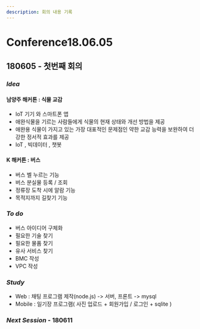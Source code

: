 ```yaml
---
description: 회의 내용 기록
---
```


# Conference18.06.05

## 180605 - 첫번째 회의

### _Idea_

#### 남양주 해커톤 : 식물 교감

* IoT 기기 와 스마트폰 앱
* 애완식물을 기르는 사람들에게 식물의 현재 상태와 개선 방법을 제공
*  애완용 식물이 가지고 있는 가장 대표적인 문제점인 약한 교감 능력을 보완하여 더 강한 정서적 효과를 제공
*  IoT , 빅데이터 , 챗봇

#### K 해커톤 : 버스 

*  버스 벨 누르는 기능
* 버스 분실물 등록 / 조회
* 정류장 도착 시에 알람 기능
* 목적지까지 길찾기 기능

### _To do_

* 버스 아이디어 구체화 
* 필요한 기술 찾기
* 필요한 물품 찾기
* 유사 서비스 찾기
* BMC 작성
* VPC 작성

### _Study_

* Web : 채팅 프로그램 제작\(node.js\) -&gt; 서버, 프론트 -&gt; mysql
* Mobile : 일기장 프로그램\( 사진 업로드 + 회원가입 / 로그인 + sqlite \)

### _Next Session_ - 180611


